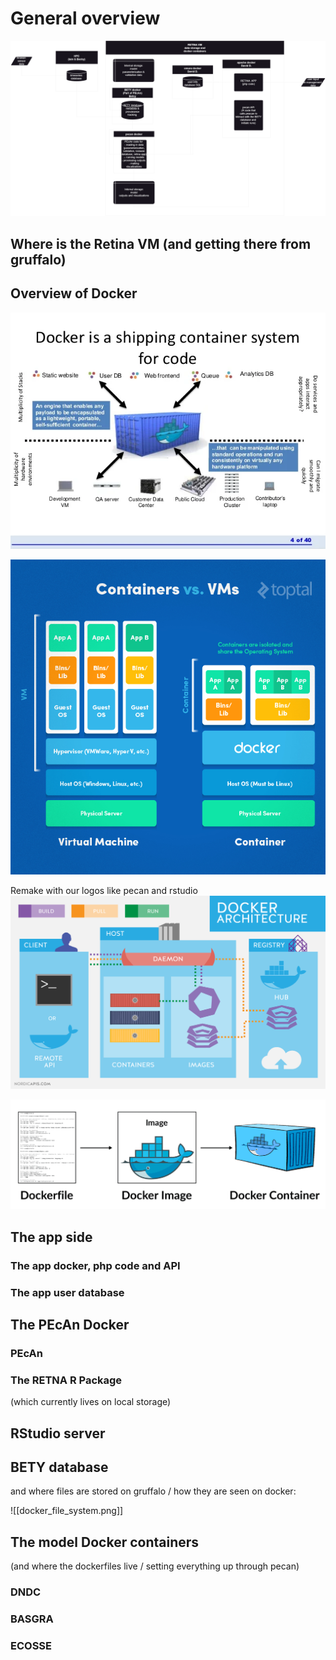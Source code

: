 
# General overview

![](diagrams/transition_pieces.png)



## Where is the Retina VM (and getting there from gruffalo)
## Overview of Docker

![](images/introduction-to-docker-4-638.png)


![](images/20240222134606.jpg)

Remake with our logos like pecan and rstudio
![](images/20240222135119.png)


![](images/20240222134008.png)


## The app side

### The app docker, php code and API
### The app user database

## The PEcAn Docker

### PEcAn 

### The RETNA R Package
(which currently lives on local storage)
## RStudio server

## BETY database

and where files are stored on gruffalo / how they are seen on docker:

![[docker_file_system.png]]
## The model Docker containers
(and where the dockerfiles live / setting everything up through pecan)
### DNDC

### BASGRA

### ECOSSE
